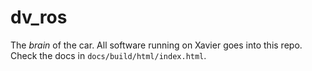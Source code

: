 # dv_ros

The *brain* of the car. All software running on Xavier goes into this repo. Check the docs in `docs/build/html/index.html`.
